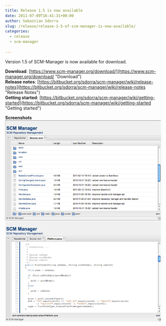 ```yaml
---
title: Release 1.5 is now available
date: 2011-07-09T16:41:31+00:00
author: Sebastian Sdorra
slug: /release/release-1-5-of-scm-manager-is-now-available/
categories:
  - release
  - scm-manager

---
```

Version 1.5 of SCM-Manager is now available for download.

**Download**: [https://www.scm-manager.org/download/](https://www.scm-manager.org/download/ "Download")  
**Release notes**: [https://bitbucket.org/sdorra/scm-manager/wiki/release-notes](https://bitbucket.org/sdorra/scm-manager/wiki/release-notes "Release Notes")  
**Getting started**: [https://bitbucket.org/sdorra/scm-manager/wiki/getting-started](https://bitbucket.org/sdorra/scm-manager/wiki/getting-started "Getting started")

**Screenshots**
![](assets/release-1.5-01.jpg)
![](assets/release-1.5-02.jpg)


